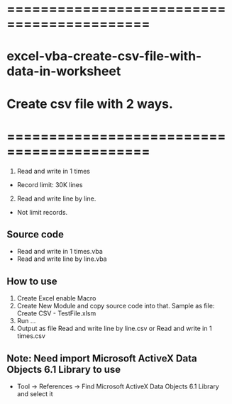 # ===========================================
# excel-vba-create-csv-file-with-data-in-worksheet
# Create csv file with 2 ways. 
# ===========================================
1. Read and write in 1 times
  - Record limit: 30K lines
2. Read and write line by line.
  - Not limit records.

## Source code
  - Read and write in 1 times.vba
  - Read and write line by line.vba

## How to use
  1. Create Excel enable Macro
  2. Create New Module and copy source code into that. Sample as file: Create CSV - TestFile.xlsm
  3. Run ...
  4. Output as file Read and write line by line.csv or Read and write in 1 times.csv

## Note: Need import Microsoft ActiveX Data Objects 6.1 Library to use
- Tool -> References -> Find Microsoft ActiveX Data Objects 6.1 Library and select it 
